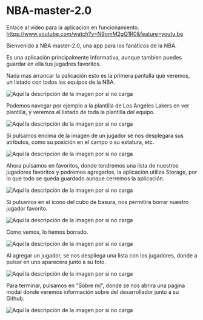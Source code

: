 # NBA-master-2.0
Enlace al video para la aplicación en funcionamiento.
https://www.youtube.com/watch?v=N9omM2gQ1R0&feature=youtu.be

Bienvenido a NBA master-2.0, una app para los fanáticos de la NBA.

Es una aplicación principalmente informativa, aunque tambien puedes guardar en ella tus jugadres favoritos.

Nada mas arrancar la palicación esto es la primera pantalla que veremos, un listado con todos los equipos de la NBA.

![Aquí la descripción de la imagen por si no carga](https://github.com/AdrianJimenezMontilla/NBA-master/blob/master/imagenes/captura1.png)

Podemos navegar por ejemplo a la plantilla de Los Angeles Lakers en ver plantilla, y veremos el listado de toda la plantilla del equipo.

![Aquí la descripción de la imagen por si no carga](https://github.com/AdrianJimenezMontilla/NBA-master/blob/master/imagenes/captura2.png)

Si pulsamos encima de la imagen de un jugador se nos desplegara sus atributos, como su posición en el campo o su estatura, etc.

![Aquí la descripción de la imagen por si no carga](https://github.com/AdrianJimenezMontilla/NBA-master/blob/master/imagenes/captura3.png)

Ahora pulsamos en favoritos, donde tendremos una lista de nuestros jugadores favoritos y podremos agregarlos, la aplicación utiliza Storage, por lo que todo se queda guardado aunque cerremos la aplicación.

![Aquí la descripción de la imagen por si no carga](https://github.com/AdrianJimenezMontilla/NBA-master/blob/master/imagenes/captura4.png)

Si pulsamos en el icono del cubo de basura, nos permitira borrar nuestro jugador favorito.

![Aquí la descripción de la imagen por si no carga](https://github.com/AdrianJimenezMontilla/NBA-master/blob/master/imagenes/captura5.png)

Como vemos, lo hemos borrado.

![Aquí la descripción de la imagen por si no carga](https://github.com/AdrianJimenezMontilla/NBA-master/blob/master/imagenes/captura6.png)

Al agregar un jugador, se nos despliega una lista con los jugadores, donde a pulsar en uno aparecera junto a su foto.

![Aquí la descripción de la imagen por si no carga](https://github.com/AdrianJimenezMontilla/NBA-master/blob/master/imagenes/captura7.png)

Para terminar, pulsamos en "Sobre mi", donde se nos abrira una pagina modal donde veremos información sobre del desarrollador junto a su Github.

![Aquí la descripción de la imagen por si no carga](https://github.com/AdrianJimenezMontilla/NBA-master/blob/master/imagenes/captura8.png)







